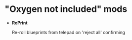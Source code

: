 # "Oxygen not included" mods

- **RePrint**

    Re-roll blueprints from telepad on 'reject all' confirming